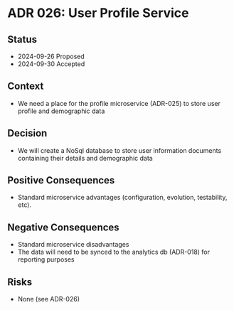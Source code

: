 # ADR 026: User Profile Service

## Status

- 2024-09-26 Proposed
- 2024-09-30 Accepted

## Context

- We need a place for the profile microservice (ADR-025) to store user profile and demographic data

## Decision

- We will create a NoSql database to store user information documents containing their details and demographic data

## Positive Consequences

- Standard microservice advantages (configuration, evolution, testability, etc).

## Negative Consequences

- Standard microservice disadvantages
- The data will need to be synced to the analytics db (ADR-018) for reporting purposes

## Risks

- None (see ADR-026)
